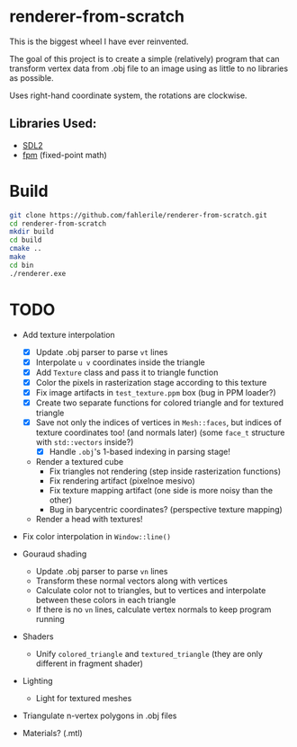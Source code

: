 # renderer-from-scratch

This is the biggest wheel I have ever reinvented.

The goal of this project is to create a simple (relatively) program that can transform vertex data from .obj file to an image using as little to no libraries as possible.

Uses right-hand coordinate system, the rotations are clockwise.

## Libraries Used:
- [SDL2](https://www.libsdl.org/)
- [fpm](https://github.com/MikeLankamp/fpm) (fixed-point math)

# Build

```bash
git clone https://github.com/fahlerile/renderer-from-scratch.git
cd renderer-from-scratch
mkdir build
cd build
cmake ..
make
cd bin
./renderer.exe
```

# TODO

- Add texture interpolation
    - [x] Update .obj parser to parse `vt` lines
    - [x] Interpolate `u v` coordinates inside the triangle
    - [x] Add `Texture` class and pass it to triangle function
    - [x] Color the pixels in rasterization stage according to this texture
    - [x] Fix image artifacts in `test_texture.ppm` box (bug in PPM loader?)
    - [x] Create two separate functions for colored triangle and for textured triangle
    - [x] Save not only the indices of vertices in `Mesh::faces`, but indices of texture coordinates too! (and normals later) (some `face_t` structure with `std::vectors` inside?)
        - [x] Handle `.obj`'s 1-based indexing in parsing stage!
    - Render a textured cube
        - Fix triangles not rendering (step inside rasterization functions)
        - Fix rendering artifact (pixelnoe mesivo)
        - Fix texture mapping artifact (one side is more noisy than the other)
        - Bug in barycentric coordinates? (perspective texture mapping)
    - Render a head with textures!
- Fix color interpolation in `Window::line()`
- Gouraud shading
    - Update .obj parser to parse `vn` lines
    - Transform these normal vectors along with vertices
    - Calculate color not to triangles, but to vertices and interpolate between these colors in each triangle
    - If there is no `vn` lines, calculate vertex normals to keep program running
- Shaders
    - Unify `colored_triangle` and `textured_triangle` (they are only different in fragment shader)
- Lighting
    - Light for textured meshes

- Triangulate n-vertex polygons in .obj files
- Materials? (.mtl)